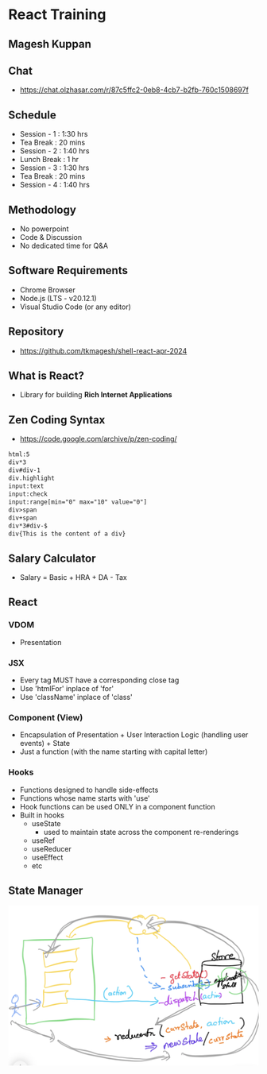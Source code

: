 # React Training

## Magesh Kuppan

## Chat
- https://chat.olzhasar.com/r/87c5ffc2-0eb8-4cb7-b2fb-760c1508697f

## Schedule
- Session - 1   : 1:30 hrs
- Tea Break     : 20 mins
- Session - 2   : 1:40 hrs
- Lunch Break   : 1 hr
- Session - 3   : 1:30 hrs
- Tea Break     : 20 mins
- Session - 4   : 1:40 hrs

## Methodology
- No powerpoint
- Code & Discussion
- No dedicated time for Q&A

## Software Requirements
- Chrome Browser
- Node.js (LTS - v20.12.1)
- Visual Studio Code (or any editor)

## Repository
- https://github.com/tkmagesh/shell-react-apr-2024

## What is React?
- Library for building **Rich Internet Applications**


## Zen Coding Syntax
- https://code.google.com/archive/p/zen-coding/
```
html:5
div*3
div#div-1
div.highlight
input:text
input:check
input:range[min="0" max="10" value="0"]
div>span
div+span
div*3#div-$
div{This is the content of a div}
```
## Salary Calculator
- Salary = Basic + HRA + DA - Tax

## React

### VDOM
- Presentation

### JSX
- Every tag MUST have a corresponding close tag
- Use 'htmlFor' inplace of 'for'
- Use 'className' inplace of 'class'

### Component (View)
- Encapsulation of Presentation + User Interaction Logic (handling user events) + State
- Just a function (with the name starting with capital letter)

### Hooks
- Functions designed to handle side-effects
- Functions whose name starts with 'use'
- Hook functions can be used ONLY in a component function
- Built in hooks
    - useState
        - used to maintain state across the component re-renderings
    - useRef
    - useReducer
    - useEffect
    - etc

## State Manager
![image](./images/state-manager.png)
